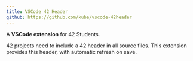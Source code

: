 ```yaml
---
title: VSCode 42 Header
github: https://github.com/kube/vscode-42header
---
```


A **VSCode extension** for 42 Students.

42 projects need to include a 42 header in all source files.
This extension provides this header, with automatic refresh on save.
